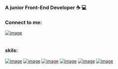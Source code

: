  
### A junior Front-End Developer  :coffee:	 :computer:	
### Connect to me:  
[![image](https://img.shields.io/badge/Gmail-D14836?style=for-the-badge&logo=gmail&logoColor=white&url=https://m.entezarian2@gmail.com)](https://m.entezarian2@gmail.com)

#
### skils:

[![image](https://img.shields.io/badge/HTML5-4d0400?&style=for-the-badge&logo=HTML5)]()
[![image](https://img.shields.io/badge/CSS3-0d004d?&style=for-the-badge&logo=CSS3)]()
[![image](https://img.shields.io/badge/language-JavaScript-ffe100?&style=for-the-badge&logo=JavaScript&labelColor=black)]()
[![image](https://img.shields.io/badge/Framework-ReactJs-026bc7?&style=for-the-badge&logo=React&labelColor=black)]()
[![image](https://img.shields.io/badge/versioncontrol-git-F05032?&style=for-the-badge&logo=Git&labelColor=black)]()
[![image](https://img.shields.io/badge/Framework-Bootstrap-7952B3?&style=for-the-badge&logo=Bootstrap&labelColor=black)]()
